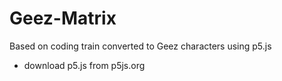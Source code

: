 # Geez-Matrix
Based on coding train converted to Geez characters using p5.js

- download p5.js from p5js.org
